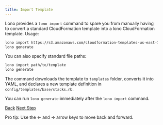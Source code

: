 ```yaml
---
title: Import Template
---
```


Lono provides a `lono import` command to spare you from manually having to convert a standard CloudFormation template into a lono CloudFormation template.  Usage:

```sh
lono import https://s3.amazonaws.com/cloudformation-templates-us-east-1/EC2InstanceWithSecurityGroupSample.template
lono generate
```

You can also specify standard file paths:

```sh
lono import path/to/template
lono generate
```

The command downloads the template to `templates` folder, converts it into YAML, and declares a new template definition in `config/templates/base/stacks.rb`.

You can run `lono generate` immediately after the `lono import` command.

<a id="prev" class="btn btn-basic" href="{% link _docs/lono-env.md %}">Back</a>
<a id="next" class="btn btn-primary" href="{% link _docs/config-templates.md %}">Next Step</a>
<p class="keyboard-tip">Pro tip: Use the <- and -> arrow keys to move back and forward.</p>
